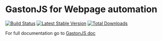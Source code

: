 GastonJS for Webpage automation
================================
[![Build Status](https://travis-ci.org/jcalderonzumba/gastonjs.svg?branch=travis_ci)](https://travis-ci.org/jcalderonzumba/gastonjs)
[![Latest Stable Version](https://poser.pugx.org/jcalderonzumba/gastonjs/v/stable)](https://packagist.org/packages/jcalderonzumba/gastonjs)
[![Total Downloads](https://poser.pugx.org/jcalderonzumba/gastonjs/downloads)](https://packagist.org/packages/jcalderonzumba/gastonjs)


For full documentation go to [GastonJS doc](http://gastonjs.readthedocs.org/en/latest/)
